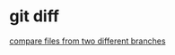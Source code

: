 # git diff

[compare files from two different branches](https://stackoverflow.com/questions/4099742/how-to-compare-files-from-two-different-branches)